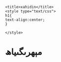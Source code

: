 <html>
<head>
	<meta name="viewport" content="width=device-width, minimum-scale=1.0, maximum-scale=1.0, user-scalable=no" />
	<link href="50541.files/bootstrap.min.css" rel="stylesheet">


	<title>xahidin</title>
	<style type="text/css">
	h1{
	text-align:center;
	}
	
	</style>
</head>
<body>
  <h1>مېھرىگىياھ</h1>
</body>
</html>
